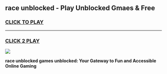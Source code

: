 
## race unblocked - Play Unblocked Gmaes & Free
<h3>
<a href="https://news.freeplayer.one?title=race_unblocked&ref=23F">CLICK TO PLAY</a></h3>
<hr>

<h3>
<a href="https://news.freeplayer.one?title=race_unblocked&ref=23F">CLICK 2 PLAY</a>
  
</h3>

<a href="https://news.freeplayer.one?title=race_unblocked&ref=23F/"><img src="https://clearcache.store/games.png"></a>


**race unblocked games unblocked: Your Gateway to Fun and Accessible Online Gaming**
